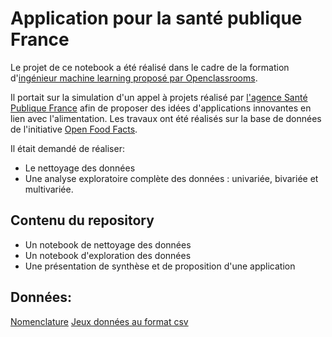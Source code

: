 # Application pour la santé publique France

Le projet de ce notebook a été réalisé dans le cadre de la formation d'[ingénieur machine learning proposé par Openclassrooms](https://openclassrooms.com/fr/paths/148-ingenieur-machine-learning).

Il portait sur la simulation d'un appel à projets réalisé par [l'agence Santé Publique France](https://www.santepubliquefrance.fr/) afin de proposer des idées d'applications innovantes en lien avec l'alimentation. Les travaux ont été réalisés sur la base de données de l'initiative [Open Food Facts](https://world.openfoodfacts.org/).

Il était demandé de réaliser:

* Le nettoyage des données
* Une analyse exploratoire complète des données : univariée, bivariée et multivariée.

## Contenu du repository

* Un notebook de nettoyage des données
* Un notebook d'exploration des données
* Une présentation de synthèse et de proposition d'une application

## Données:

[Nomenclature](https://static.openfoodfacts.org/data/data-fields.txt)
[Jeux données au format csv](https://static.openfoodfacts.org/data/en.openfoodfacts.org.products.csv)
